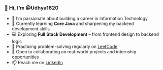 ### 👋 Hi, I’m @Udhya1620  

- 👀 I’m passionate about building a career in Information Technology  
- 🌱 Currently learning **Core Java** and sharpening my backend development skills  
- 💻 Exploring **Full Stack Development** – from frontend design to backend logic  
- 🧠 Practicing problem-solving regularly on [LeetCode](https://leetcode.com/u/udhyakumar162000/)  
- 🤝 Open to collaborating on real-world projects and internship opportunities  
- 📫 Reach me on [LinkedIn](https://www.linkedin.com/in/udhya-kumar-2a0439228/)  

<!---
Udhya1620/Udhya1620 is a ✨ special ✨ repository because its `README.md` (this file) appears on your GitHub profile.
You can click the Preview link to take a look at your changes.
--->

